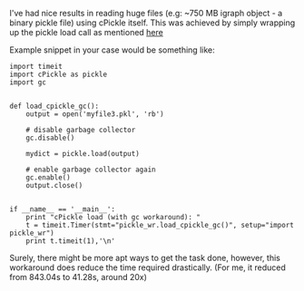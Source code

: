 I've had nice results in reading huge files (e.g: ~750 MB igraph object - a binary pickle file) using cPickle itself. This was achieved by simply wrapping up the pickle load call as mentioned [here](https://stackoverflow.com/a/9270029/2385420)

Example snippet in your case would be something like:

    import timeit
    import cPickle as pickle
    import gc


    def load_cpickle_gc():
        output = open('myfile3.pkl', 'rb')

        # disable garbage collector
        gc.disable()

        mydict = pickle.load(output)

        # enable garbage collector again
        gc.enable()
        output.close()


    if __name__ == '__main__':
        print "cPickle load (with gc workaround): "
        t = timeit.Timer(stmt="pickle_wr.load_cpickle_gc()", setup="import pickle_wr")
        print t.timeit(1),'\n'

Surely, there might be more apt ways to get the task done, however, this workaround does reduce the time required drastically.
(For me, it reduced from 843.04s to 41.28s, around 20x)